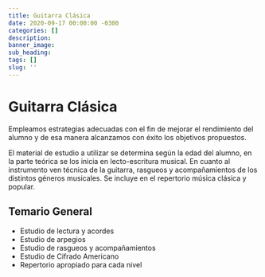 ```yaml
---
title: Guitarra Clásica
date: 2020-09-17 00:00:00 -0300
categories: []
description:
banner_image:
sub_heading:
tags: []
slug: ''
---
```


# Guitarra Clásica

Empleamos estrategias adecuadas con el fin de mejorar el rendimiento del alumno y de esa manera
alcanzamos con éxito los objetivos propuestos.

El material de estudio a utilizar se determina según la edad del alumno, en la parte teórica se los
inicia en lecto-escritura musical. En cuanto al instrumento ven técnica de la guitarra, rasgueos y
acompañamientos de los distintos géneros musicales. Se incluye en el repertorio música clásica y
popular.

## Temario General

* Estudio de lectura y acordes
* Estudio de arpegios
* Estudio de rasgueos y acompañamientos
* Estudio de Cifrado Americano
* Repertorio apropiado para cada nivel

